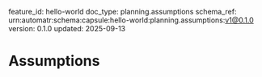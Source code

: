 feature_id: hello-world
doc_type: planning.assumptions
schema_ref: urn:automatr:schema:capsule:hello-world:planning.assumptions:v1@0.1.0
version: 0.1.0
updated: 2025-09-13

# Assumptions

<!-- List assumptions and UNKNOWNs. Track mitigations and owner. -->

